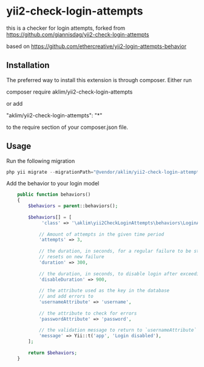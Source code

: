 # yii2-check-login-attempts
this is a checker for login attempts, forked from https://github.com/giannisdag/yii2-check-login-attempts

based on https://github.com/ethercreative/yii2-login-attempts-behavior

## Installation

The preferred way to install this extension is through composer. Either run

composer require aklim/yii2-check-login-attempts

or add

"aklim/yii2-check-login-attempts": "*"

to the require section of your composer.json file.

## Usage
Run the following migration

```php
php yii migrate --migrationPath="@vendor/aklim/yii2-check-login-attempts/src/migrations"  --interactive=0
```
Add the behavior to your login model
```php
    public function behaviors()
    {
        $behaviors = parent::behaviors();
        
        $behaviors[] = [
             'class' => '\aklim\yii2CheckLoginAttempts\behaviors\LoginAttemptBehavior',
            
            // Amount of attempts in the given time period
            'attempts' => 3,
            
            // the duration, in seconds, for a regular failure to be stored for
            // resets on new failure
            'duration' => 300,
            
            // the duration, in seconds, to disable login after exceeding `attemps`
            'disableDuration' => 900,
            
            // the attribute used as the key in the database
            // and add errors to
            'usernameAttribute' => 'username',
            
            // the attribute to check for errors
            'passwordAttribute' => 'password',
            
            // the validation message to return to `usernameAttribute`
            'message' => Yii::t('app', 'Login disabled'),
        ];
        
        return $behaviors;
    }
